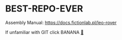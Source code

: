 # BEST-REPO-EVER

Assembly Manual: https://docs.fictionlab.pl/leo-rover

If unfamiliar with GIT click BANANA [🍌](https://docs.github.com/en/get-started/using-git)
